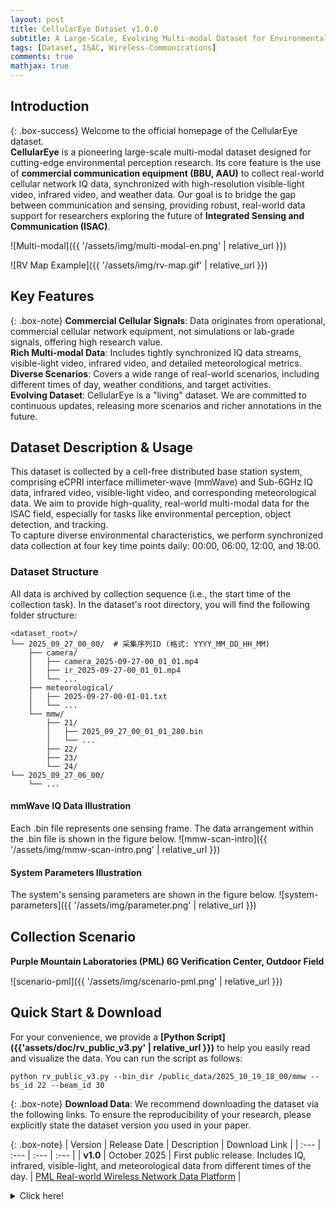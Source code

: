 ```yaml
---
layout: post
title: CellularEye Dataset v1.0.0
subtitle: A Large-Scale, Evolving Multi-modal Dataset for Environmental Perception Based on Commercial Cellular Networks
tags: [Dataset, ISAC, Wireless-Communications]
comments: true
mathjax: true
---
```


## Introduction

{: .box-success}
Welcome to the official homepage of the CellularEye dataset.  
**CellularEye** is a pioneering large-scale multi-modal dataset designed for cutting-edge environmental perception research. Its core feature is the use of **commercial communication equipment (BBU, AAU)** to collect real-world cellular network IQ data, synchronized with high-resolution visible-light video, infrared video, and weather data. Our goal is to bridge the gap between communication and sensing, providing robust, real-world data support for researchers exploring the future of **Integrated Sensing and Communication (ISAC)**.

![Multi-modal]({{ '/assets/img/multi-modal-en.png' | relative_url }})

![RV Map Example]({{ '/assets/img/rv-map.gif' | relative_url }})


## Key Features

{: .box-note}
**Commercial Cellular Signals**: Data originates from operational, commercial cellular network equipment, not simulations or lab-grade signals, offering high research value.  
**Rich Multi-modal Data**: Includes tightly synchronized IQ data streams, visible-light video, infrared video, and detailed meteorological metrics.  
**Diverse Scenarios**: Covers a wide range of real-world scenarios, including different times of day, weather conditions, and target activities.  
**Evolving Dataset**: CellularEye is a "living" dataset. We are committed to continuous updates, releasing more scenarios and richer annotations in the future.  


## Dataset Description & Usage

This dataset is collected by a cell-free distributed base station system, comprising eCPRI interface millimeter-wave (mmWave) and Sub-6GHz IQ data, infrared video, visible-light video, and corresponding meteorological data. We aim to provide high-quality, real-world multi-modal data for the ISAC field, especially for tasks like environmental perception, object detection, and tracking.  
To capture diverse environmental characteristics, we perform synchronized data collection at four key time points daily: 00:00, 06:00, 12:00, and 18:00.

### Dataset Structure

All data is archived by collection sequence (i.e., the start time of the collection task). In the dataset's root directory, you will find the following folder structure:
```
<dataset_root>/
└── 2025_09_27_00_00/  # 采集序列ID (格式: YYYY_MM_DD_HH_MM)
    ├── camera/
    │   ├── camera_2025-09-27-00_01_01.mp4
    │   ├── ir_2025-09-27-00_01_01.mp4
    │   └── ...
    ├── meteorological/
    │   ├── 2025-09-27-00-01-01.txt
    │   └── ...
    └── mmw/
        ├── 21/
        │   ├── 2025_09_27_00_01_01_280.bin
        │   └── ...
        ├── 22/
        ├── 23/
        └── 24/
└── 2025_09_27_06_00/
    └── ...
```
#### mmWave IQ Data Illustration
Each .bin file represents one sensing frame. The data arrangement within the .bin file is shown in the figure below.
![mmw-scan-intro]({{ '/assets/img/mmw-scan-intro.png' | relative_url }})

#### System Parameters Illustration
The system's sensing parameters are shown in the figure below.
![system-parameters]({{ '/assets/img/parameter.png' | relative_url }})

## Collection Scenario

**Purple Mountain Laboratories (PML) 6G Veriﬁcation Center, Outdoor Field**

![scenario-pml]({{ '/assets/img/scenario-pml.png' | relative_url }})

## Quick Start & Download

For your convenience, we provide a **[Python Script]({{'assets/doc/rv_public_v3.py' | relative_url }})** to help you easily read and visualize the data. 
You can run the script as follows:

```
python rv_public_v3.py --bin_dir /public_data/2025_10_19_18_00/mmw --bs_id 22 --beam_id 30
```

{: .box-note}
**Download Data**: We recommend downloading the dataset via the following links. To ensure the reproducibility of your research, please explicitly state the dataset version you used in your paper.

{: .box-note}
| Version | Release Date | Description | Download Link |
| :--- | :--- | :--- | :--- |
| **v1.0** | October 2025 | First public release. Includes IQ, infrared, visible-light, and meteorological data from different times of the day. | [PML Real-world Wireless Network Data Platform](http://pmldatanet.com.cn/) |

<details markdown="1">
<summary>Click here!</summary>
Here you can see an **expandable** section
</details>




